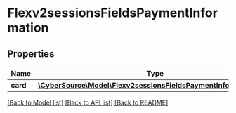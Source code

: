 # Flexv2sessionsFieldsPaymentInformation

## Properties
Name | Type | Description | Notes
------------ | ------------- | ------------- | -------------
**card** | [**\CyberSource\Model\Flexv2sessionsFieldsPaymentInformationCard**](Flexv2sessionsFieldsPaymentInformationCard.md) |  | [optional] 

[[Back to Model list]](../README.md#documentation-for-models) [[Back to API list]](../README.md#documentation-for-api-endpoints) [[Back to README]](../README.md)


